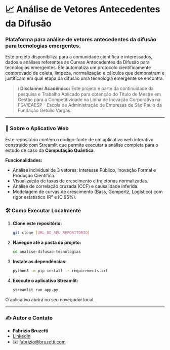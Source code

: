 # 📈 Análise de Vetores Antecedentes da Difusão

### Plataforma para análise de vetores antecedentes da difusão para tecnologias emergentes.

Este projeto disponibiliza para a comunidade científica e interessados, dados e análises referentes às Curvas Antecedentes da Difusão para tecnologias emergentes. Ele automatiza um protocolo cientificamente comprovado de coleta, limpeza, normalização e cálculos que demonstram e justificam em qual etapa da difusão uma tecnologia emergente se encontra.

> ℹ️ **Disclaimer Acadêmico:** Este projeto é parte da continuidade da pesquisa e Trabalho Aplicado para obtenção do Título de Mestre em Gestão para a Competitividade na Linha de Inovação Corporativa na FGV/EAESP - Escola de Administração de Empresas de São Paulo da Fundação Getúlio Vargas.

---

### 🚀 Sobre o Aplicativo Web

Este repositório contém o código-fonte de um aplicativo web interativo construído com Streamlit que permite executar a análise completa para o estudo de caso da **Computação Quântica**.

**Funcionalidades:**
* Análise individual de 3 vetores: Interesse Público, Inovação Formal e Produção Científica.
* Visualização de taxas de crescimento e trajetórias normalizadas.
* Análise de correlação cruzada (CCF) e causalidade inferida.
* Modelagem de curvas de crescimento (Bass, Gompertz, Logístico) com rigor estatístico (R² e IC 95%).

### 🛠️ Como Executar Localmente

1.  **Clone este repositório:**
    ```bash
    git clone [URL_DO_SEU_REPOSITORIO]
    ```
2.  **Navegue até a pasta do projeto:**
    ```bash
    cd analise-difusao-tecnologias
    ```
3.  **Instale as dependências:**
    ```bash
    python3 -m pip install -r requirements.txt
    ```
4.  **Execute o aplicativo Streamlit:**
    ```bash
    streamlit run app.py
    ```
O aplicativo abrirá no seu navegador local.

---

### ✍️ Autor e Contato

* **Fabrizio Bruzetti**
* [LinkedIn](https://www.linkedin.com/in/fabriziobruzetti/)
* ✉️ fabrizio@bruzetti.com
